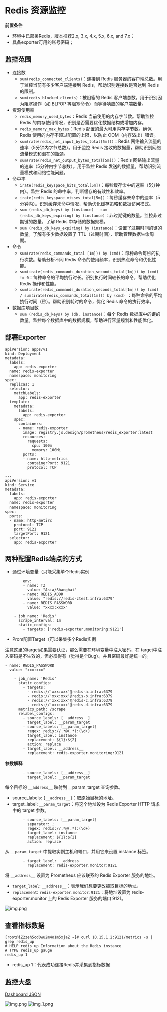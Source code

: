 # Redis 资源监控

**前置条件**
- 环境中已部署Redis，版本推荐2.x, 3.x, 4.x, 5.x, 6.x, and 7.x；
- 具备exporter可用的账号密码；

## 监控范围
- 连接数
  - `sum(redis_connected_clients)`：连接到 Redis 服务器的客户端总数。用于监控当前有多少客户端连接到 Redis，帮助识别连接数是否达到 Redis 的限制。
  - `sum(redis_blocked_clients)`：被阻塞的 Redis 客户端总数。用于识别因为阻塞操作（如 BLPOP 等阻塞命令）而等待响应的客户端数量。
- 资源使用率
  - `redis_memory_used_bytes`：Redis 当前使用的内存字节数。帮助监控 Redis 的内存使用情况，识别是否需要优化数据结构或增加内存。
  - `redis_memory_max_bytes`：Redis 配置的最大可用内存字节数。确保 Redis 使用的内存不超过配置的上限，以防止 OOM（内存溢出）错误。
  - `sum(rate(redis_net_input_bytes_total[5m]))`：Redis 网络输入流量的速率（5分钟内字节总数）。用于监控 Redis 接收的数据量，帮助识别网络流量模式和潜在的瓶颈。
  - `sum(rate(redis_net_output_bytes_total[5m]))`：Redis 网络输出流量的速率（5分钟内字节总数）。用于监控 Redis 发送的数据量，帮助识别流量模式和网络性能问题。
- 命中率
  - `irate(redis_keyspace_hits_total[5m])`：每秒缓存命中的速率（5分钟内）。监控 Redis 的命中率，判断缓存的有效性和效率。
  - `irate(redis_keyspace_misses_total[5m])`：每秒缓存未命中的速率（5分钟内）。识别缓存未命中情况，帮助优化缓存策略和数据访问模式。
  - `sum (redis_db_keys) by (instance) - sum (redis_db_keys_expiring) by (instance)`：非过期键的数量。监控非过期键的数量，了解 Redis 中存储的数据规模。
  - `sum (redis_db_keys_expiring) by (instance)`：设置了过期时间的键的数量。了解有多少数据设置了 TTL（过期时间），帮助管理数据生命周期。
- 命令
  - `sum(rate(redis_commands_total [1m])) by (cmd)`：每种命令每秒的执行次数。帮助分析不同 Redis 命令的使用频率，识别热点命令和优化性能。
  - `sum(irate(redis_commands_duration_seconds_total[1m])) by (cmd) != 0`：每种命令的平均执行时长。识别执行时间较长的命令，帮助优化 Redis 操作和性能。
  - `sum(irate(redis_commands_duration_seconds_total[1m])) by (cmd)
    /
    sum(irate(redis_commands_total[1m])) by (cmd)
    `：每种命令的平均执行时间（秒）。帮助识别耗时的命令，优化 Redis 命令的执行效率。
- 数据库项目数
  - `sum (redis_db_keys) by (db, instance)`：每个 Redis 数据库中的键的数量。监控每个数据库中的数据规模，帮助进行容量规划和性能优化。

## 部署Exporter
``` 
apiVersion: apps/v1
kind: Deployment
metadata:
  labels:
    app: redis-exporter
  name: redis-exporter
  namespace: monitoring
spec:
  replicas: 1
  selector:
    matchLabels:
      app: redis-exporter
  template:
    metadata:
      labels:
        app: redis-exporter
    spec:
      containers:
      - name: redis-exporter
        image: registry.js.design/prometheus/redis_exporter:latest
        resources:
          requests:
            cpu: 100m
            memory: 100Mi
        ports:
        - name: http-metrics
          containerPort: 9121
          protocol: TCP
          
---
apiVersion: v1
kind: Service
metadata:
  labels:
    app: redis-exporter
  name: redis-exporter
  namespace: monitoring
spec:
  ports:
  - name: http-metirc
    protocol: TCP
    port: 9121
    targetPort: 9121
  selector:
    app: redis-exporter
```
## 两种配置Redis端点的方式
- 通过环境变量（只能采集单个Redis实例
``` 
        env:
        - name: TZ
          value: "Asia/Shanghai"
        - name: REDIS_ADDR
          value: "redis://redis-ztest.infra:6379"
        - name: REDIS_PASSWORD
          value: "xxxx:xxxx"
```
``` 
    - job_name: 'Redis'
      scrape_interval: 1m
      static_configs:
        - targets: ['redis-exporter.monitoring:9121']
```

- Prom配置Target（可以采集多个Redis实例

注意这里的target如果需要认证，那么需要在环境变量中注入密码，在 target中注入密码是不生效的，但必须得有（觉得是个Bug）。并且密码最好是统一的。
``` 
- name: REDIS_PASSWORD
  value: "xxx:xxx"
```
```
    - job_name: 'Redis'
      static_configs:
        - targets:
          - redis://'xxx:xxx'@redis-a.infra:6379
          - redis://'xxx:xxx'@redis-b.infra:6379
          - redis://'xxx:xxx'@redis-c.infra:6379
          - redis://'xxx:xxx'@redis-d.infra:6379
      metrics_path: /scrape
      relabel_configs:
        - source_labels: [__address__]
          target_label: __param_target
        - source_labels: [__param_target]
          regex: redis://.*@(.*):(\d+)
          target_label: instance
          replacement: ${1}:${2}
          action: replace
        - target_label: __address__
          replacement: redis-exporter.monitoring:9121
```
**参数解释**
```
        - source_labels: [__address__]
          target_label: __param_target
```
每个目标的 `__address__` 映射到 __param_target 查询参数。
- source_labels: `[__address__]`：取原始目标的地址。
- target_label: `__param_target`：将这个地址设为 Redis Exporter HTTP 请求中的 target 参数。


``` 
        - source_labels: [__param_target]
          separator: ;
          regex: redis://.*@(.*):(\d+)
          target_label: instance
          replacement: ${1}:${2}
          action: replace
```
从 `__param_target` 中提取实例主机和端口，并用它来设置 instance 标签。

``` 
        - target_label: __address__
          replacement: redis-exporter.monitor:9121
```
将 `__address__` 设置为 Prometheus 应该联系的 Redis Exporter 服务的地址。
- `target_label`: `__address__`：表示我们想要更改抓取目标的地址。
- `replacement`: `redis-exporter.monitor:9121`：将地址设置为 redis-exporter.monitor 上的 Redis Exporter 服务的端口 9121。

![img.png](img/redis-img.png)
## 查看指标数据
``` 
[root@iZ2zeh5cd0wu2m4o1m5xjaZ ~]# curl 10.15.1.2:9121/metrics -s | grep redis_up
# HELP redis_up Information about the Redis instance
# TYPE redis_up gauge
redis_up 1
```
- redis_up 1：代表成功连接Redis并采集到指标数据

## 监控大盘

[Dashboard JSON](../Dashboard/redis.json)

![img.png](img/redis-img3.png)
![img_1.png](img/redis-img2.png)
